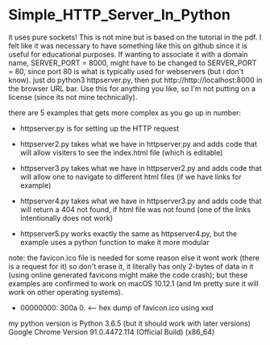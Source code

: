 # Simple_HTTP_Server_In_Python
it uses pure sockets!
This is not mine but is based on the tutorial in the pdf. I felt like it was necessary to have something like this on github since it is useful for educational purposes. If wanting to associate it with a domain name, SERVER_PORT = 8000, might have to be changed to SERVER_PORT = 80, since port 80 is what is typically used for webservers (but i don't know). just do python3 httpserver.py, then put http://http://localhost:8000 in the browser URL bar. Use this for anything you like, so I'm not putting on a license (since its not mine technically).

there are 5 examples that gets more complex as you go up in number:

- httpserver.py is for setting up the HTTP request
- httpserver2.py takes what we have in httpserver.py and adds code that will allow visiters to see the index.html file (which is editable)
- httpserver3.py takes what we have in httpserver2.py and adds code that will allow one to navigate to different html files (if we have links for example)

- httpserver4.py takes what we have in httpserver3.py and adds code that will return a 404 not found, if html file was not found (one of the links intentionally does not work)

- httpserver5.py works exactly the same as httpserver4.py, but the example uses a python function to make it more modular

note: the favicon.ico file is needed for some reason else it wont work (there is a request for it) so don't erase it, it literally has only 2-bytes of data in it (using online generated favicons might make the code crash); but these examples are confirmed to work on macOS 10.12.1 (and Im pretty sure it will work on other operating systems).

- 00000000: 300a                                     0. <-- hex dump of favicon.ico using xxd


my python version is Python 3.6.5 (but it should work with later versions)
Google Chrome Version 91.0.4472.114 (Official Build) (x86_64)
